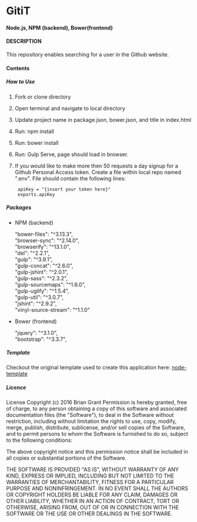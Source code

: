 # GitiT
#### Node.js, NPM (backend), Bower(frontend)
#### DESCRIPTION

This repository enables searching for a user in the Github website.

#### Contents

##### How to Use

1. Fork or clone directory
2. Open terminal and navigate to local directory
3. Update project name in package.json, bower.json, and title in index.html
4. Run: npm install
5. Run: bower install
6. Run: Gulp Serve, page should load in browser.
7. If you would like to make more then 50 requests a day signup for a Github Personal Access token. Create a file within local repo named ".env". File should contain the following lines:

        apiKey = "{insert your token here}"
        exports.apiKey

##### Packages

* NPM (backend)

    "bower-files": "^3.13.3",<br>
    "browser-sync": "^2.14.0",<br>
    "browserify": "^13.1.0",<br>
    "del": "^2.2.1",<br>
    "gulp": "^3.9.1",<br>
    "gulp-concat": "^2.6.0",<br>
    "gulp-jshint": "^2.0.1",<br>
    "gulp-sass": "^2.3.2",<br>
    "gulp-sourcemaps": "^1.6.0",<br>
    "gulp-uglify": "^1.5.4",<br>
    "gulp-util": "^3.0.7",<br>
    "jshint": "^2.9.2",<br>
    "vinyl-source-stream": "^1.1.0"<br>

* Bower (frontend)

    "jquery": "^3.1.0",<br>
    "bootstrap": "^3.3.7",<br>


##### Template
  Checkout the original template used to create this application here:
  <a href="https://github.com/BrianHGrant/node-template">node-template</a>

##### Licence

License Copyright (c) 2016 Brian Grant
Permission is hereby granted, free of charge, to any person obtaining a copy of this software and associated documentation files (the "Software"), to deal in the Software without restriction, including without limitation the rights to use, copy, modify, merge, publish, distribute, sublicense, and/or sell copies of the Software, and to permit persons to whom the Software is furnished to do so, subject to the following conditions:

The above copyright notice and this permission notice shall be included in all copies or substantial portions of the Software.

THE SOFTWARE IS PROVIDED "AS IS", WITHOUT WARRANTY OF ANY KIND, EXPRESS OR IMPLIED, INCLUDING BUT NOT LIMITED TO THE WARRANTIES OF MERCHANTABILITY, FITNESS FOR A PARTICULAR PURPOSE AND NONINFRINGEMENT. IN NO EVENT SHALL THE AUTHORS OR COPYRIGHT HOLDERS BE LIABLE FOR ANY CLAIM, DAMAGES OR OTHER LIABILITY, WHETHER IN AN ACTION OF CONTRACT, TORT OR OTHERWISE, ARISING FROM, OUT OF OR IN CONNECTION WITH THE SOFTWARE OR THE USE OR OTHER DEALINGS IN THE SOFTWARE.
